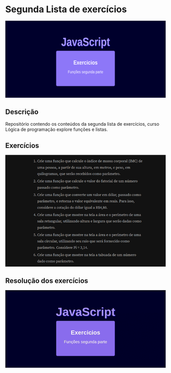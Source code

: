 # Segunda Lista de exercícios
<p align="center">
<img 
    src="./midia-readme/img2.png"
    width="700"
/>
</p>

## Descrição 
Repositório contendo os conteúdos da segunda lista de exercícios, curso Lógica de programação explore funções e listas.

## Exercícios 
<p align="center">
<img 
    src="./midia-readme/img2-print-alura.png"
    width="700"
/>
</p>

## Resolução dos exercícios  

<p align="center">
<img 
    src="./midia-readme/video.gif"
    width="700"
/>
</p>